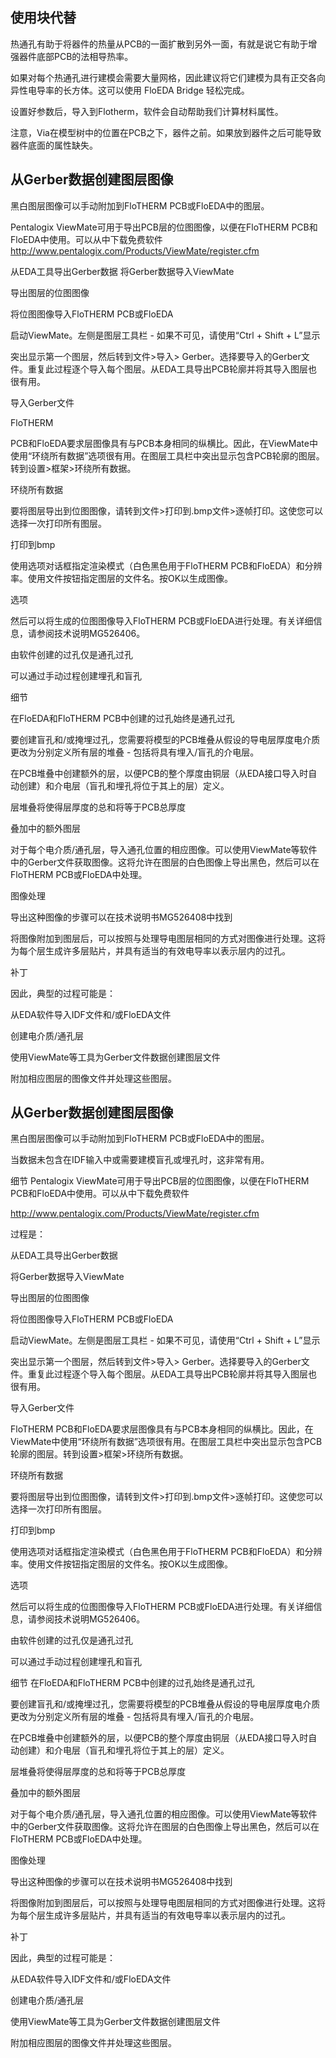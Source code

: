 ## 使用块代替

热通孔有助于将器件的热量从PCB的一面扩散到另外一面，有就是说它有助于增强器件底部PCB的法相导热率。

如果对每个热通孔进行建模会需要大量网格，因此建议将它们建模为具有正交各向异性电导率的长方体。这可以使用 FloEDA Bridge 轻松完成。

设置好参数后，导入到Flotherm，软件会自动帮助我们计算材料属性。

注意，Via在模型树中的位置在PCB之下，器件之前。如果放到器件之后可能导致器件底面的属性缺失。

## 从Gerber数据创建图层图像

黑白图层图像可以手动附加到FloTHERM PCB或FloEDA中的图层。

Pentalogix ViewMate可用于导出PCB层的位图图像，以便在FloTHERM PCB和FloEDA中使用。可以从中下载免费软件
http://www.pentalogix.com/Products/ViewMate/register.cfm

从EDA工具导出Gerber数据
将Gerber数据导入ViewMate

导出图层的位图图像

将位图图像导入FloTHERM PCB或FloEDA

启动ViewMate。左侧是图层工具栏 - 如果不可见，请使用“Ctrl + Shift + L”显示

突出显示第一个图层，然后转到文件>导入> Gerber。选择要导入的Gerber文件。重复此过程逐个导入每个图层。从EDA工具导出PCB轮廓并将其导入图层也很有用。

导入Gerber文件

FloTHERM

PCB和FloEDA要求层图像具有与PCB本身相同的纵横比。因此，在ViewMate中使用“环绕所有数据”选项很有用。在图层工具栏中突出显示包含PCB轮廓的图层。转到设置>框架>环绕所有数据。

环绕所有数据 

要将图层导出到位图图像，请转到文件>打印到.bmp文件>逐帧打印。这使您可以选择一次打印所有图层。

打印到bmp 

使用选项对话框指定渲染模式（白色黑色用于FloTHERM PCB和FloEDA）和分辨率。使用文件按钮指定图层的文件名。按OK以生成图像。

选项

然后可以将生成的位图图像导入FloTHERM PCB或FloEDA进行处理。有关详细信息，请参阅技术说明MG526406。

由软件创建的过孔仅是通孔过孔

可以通过手动过程创建埋孔和盲孔

细节

在FloEDA和FloTHERM PCB中创建的过孔始终是通孔过孔

要创建盲孔和/或掩埋过孔，您需要将模型的PCB堆叠从假设的导电层厚度电介质更改为分别定义所有层的堆叠 - 包括将具有埋入/盲孔的介电层。

在PCB堆叠中创建额外的层，以便PCB的整个厚度由铜层（从EDA接口导入时自动创建）和介电层（盲孔和埋孔将位于其上的层）定义。

层堆叠将使得层厚度的总和将等于PCB总厚度

叠加中的额外图层

对于每个电介质/通孔层，导入通孔位置的相应图像。可以使用ViewMate等软件中的Gerber文件获取图像。这将允许在图层的白色图像上导出黑色，然后可以在FloTHERM
PCB或FloEDA中处理。

图像处理
 
导出这种图像的步骤可以在技术说明书MG526408中找到

将图像附加到图层后，可以按照与处理导电图层相同的方式对图像进行处理。这将为每个层生成许多层贴片，并具有适当的有效电导率以表示层内的过孔。

补丁
 

因此，典型的过程可能是：


从EDA软件导入IDF文件和/或FloEDA文件


创建电介质/通孔层


使用ViewMate等工具为Gerber文件数据创建图层文件


附加相应图层的图像文件并处理这些图层。

 


## 从Gerber数据创建图层图像

黑白图层图像可以手动附加到FloTHERM PCB或FloEDA中的图层。

当数据未包含在IDF输入中或需要建模盲孔或埋孔时，这非常有用。


细节
Pentalogix ViewMate可用于导出PCB层的位图图像，以便在FloTHERM PCB和FloEDA中使用。可以从中下载免费软件

http://www.pentalogix.com/Products/ViewMate/register.cfm

过程是：

从EDA工具导出Gerber数据

将Gerber数据导入ViewMate

导出图层的位图图像

将位图图像导入FloTHERM PCB或FloEDA

 

启动ViewMate。左侧是图层工具栏 - 如果不可见，请使用“Ctrl + Shift + L”显示

突出显示第一个图层，然后转到文件>导入> Gerber。选择要导入的Gerber文件。重复此过程逐个导入每个图层。从EDA工具导出PCB轮廓并将其导入图层也很有用。

 

导入Gerber文件

 

FloTHERM PCB和FloEDA要求层图像具有与PCB本身相同的纵横比。因此，在ViewMate中使用“环绕所有数据”选项很有用。在图层工具栏中突出显示包含PCB轮廓的图层。转到设置>框架>环绕所有数据。

 

环绕所有数据

 

要将图层导出到位图图像，请转到文件>打印到.bmp文件>逐帧打印。这使您可以选择一次打印所有图层。

 

打印到bmp

 

使用选项对话框指定渲染模式（白色黑色用于FloTHERM PCB和FloEDA）和分辨率。使用文件按钮指定图层的文件名。按OK以生成图像。

 

选项

 

然后可以将生成的位图图像导入FloTHERM PCB或FloEDA进行处理。有关详细信息，请参阅技术说明MG526406。

由软件创建的过孔仅是通孔过孔

可以通过手动过程创建埋孔和盲孔


细节
在FloEDA和FloTHERM PCB中创建的过孔始终是通孔过孔

要创建盲孔和/或掩埋过孔，您需要将模型的PCB堆叠从假设的导电层厚度电介质更改为分别定义所有层的堆叠 - 包括将具有埋入/盲孔的介电层。

在PCB堆叠中创建额外的层，以便PCB的整个厚度由铜层（从EDA接口导入时自动创建）和介电层（盲孔和埋孔将位于其上的层）定义。

层堆叠将使得层厚度的总和将等于PCB总厚度

叠加中的额外图层

对于每个电介质/通孔层，导入通孔位置的相应图像。可以使用ViewMate等软件中的Gerber文件获取图像。这将允许在图层的白色图像上导出黑色，然后可以在FloTHERM PCB或FloEDA中处理。

图像处理

 

导出这种图像的步骤可以在技术说明书MG526408中找到

将图像附加到图层后，可以按照与处理导电图层相同的方式对图像进行处理。这将为每个层生成许多层贴片，并具有适当的有效电导率以表示层内的过孔。

补丁

 

因此，典型的过程可能是：

从EDA软件导入IDF文件和/或FloEDA文件

创建电介质/通孔层

使用ViewMate等工具为Gerber文件数据创建图层文件

附加相应图层的图像文件并处理这些图层。

 